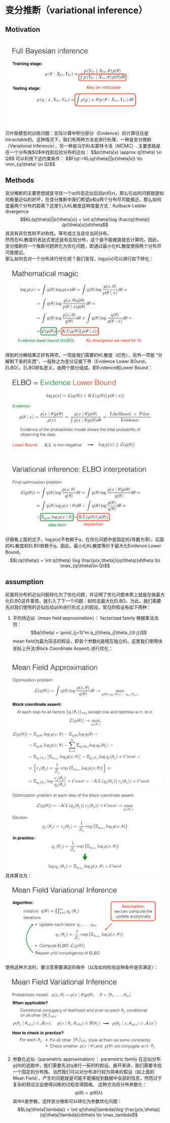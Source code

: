 # 变分推断（variational inference）
## Motivation
<img src="https://github.com/EthanYang233/MyWiki/blob/master/pics/BI.jpg?raw=true">
贝叶斯模型的训练问题：实际计算中积分部分（Evidence）的计算往往是intractable的。这种情况下，我们有两种方法去进行处理，一种是变分推断（Variational Inference），另一种是马尔科夫蒙特卡洛（MCMC）.  
主要思路是在一个分布族$Q$中找到后验分布的近似：
$$p(\theta|x) \approx q(\theta) \in Q$$
可以利用下述约束条件：
$$F(q):=KL(q(\theta)||p(\theta|x)) \to \min_{q(\theta) \in Q}$$

## Methods
变分推断的主要思想就是寻找一个$q(\theta)$去近似后验$p(\theta|x)$，那么引出的问题就是如何衡量近似的好坏，在变分推断中我们希望$p$和$q$两个分布尽可能接近，那么如何度量两个分布的距离？这里引入KL散度这种度量方式：Kullback-Leibler divergence
$$KL(q(\theta)||p(\theta|x)) = \int q(\theta)\log \frac{q(\theta)}{p(\theta|x)}d\theta$$
其具有非负性和不对称性。等号成立当且仅当同分布。  
然而在KL散度的表达式里还是有后验分布，这个是不能被直接去计算的，因此，变分推断将一个推断问题转化为优化问题，即通过最小化KL散度使得两个分布尽可能接近。  
那么如何去对一个分布进行优化呢？我们发现，$\log p(x)$可以进行如下转化：
<img src="https://github.com/EthanYang233/MyWiki/blob/master/pics/VI1.jpg?raw=true">
得到的分解结果正好有两项，一项是我们需要的KL散度（红色），另外一项是 “分解剩下来的东西”，一般称之为变分证据下界（Evidence Lower BOund，ELBO）。ELBO顾名思义，由两个部分组成，即Evidence和Lower Bound：
<img src="https://github.com/EthanYang233/MyWiki/blob/master/pics/VI6.jpg?raw=true">
<img src="https://github.com/EthanYang233/MyWiki/blob/master/pics/VI4.jpg?raw=true">
仔细看上面的式子，$\log p(x)$不依赖于$q$，在优化问题中是固定的(导数为零)，后面的KL散度和ELBO依赖于$q$。因此，最小化KL散度等价于最大化Evidence Lower Bound。
$$L(q(\theta)) = \int q(\theta) \log \frac{p(x,\theta)}{q(\theta)}d\theta \to \max_{q(\theta)\in Q}$$

## assumption
前面将分布的近似问题转化为了优化问题，并证明了优化问题本质上就是在做最大化ELBO这件事情，就引入了下一个问题：如何去最大化ELBO。为此，我们需要先对我们使用的近似后验$q(\theta)$进行形式上的假设，常见的假设有如下两种：
1. 平均场近似（mean field approximation）： factorized family
根据乘法法则：
$$q(\theta) = \prod_{j=1}^m q_j(\theta_j|\theta_{\lt j})$$
mean field为最为简洁的假设，即各个参数$\theta_i$是相互独立的，这里我们使用块坐标上升法(Block Coordinate Assent) 进行优化：
<img src="https://github.com/EthanYang233/MyWiki/blob/master/pics/VI2.jpg?raw=true">
<img src="https://github.com/EthanYang233/MyWiki/blob/master/pics/VI3.jpg?raw=true">
<img src="https://github.com/EthanYang233/MyWiki/blob/master/pics/MAVEN2.jpg?raw=true">
<img src="https://github.com/EthanYang233/MyWiki/blob/master/pics/VI7.jpg?raw=true">
具体算法为：
<img src="https://github.com/EthanYang233/MyWiki/blob/master/pics/VI.jpg?raw=true">

使用这种方法时，要注意需要满足的条件（以及如何检验这种条件是否满足）：
<img src="https://github.com/EthanYang233/MyWiki/blob/master/pics/VI5.jpg?raw=true">

2. 参数化近似（parametric approximation）： parametric family
在近似分布$q(\theta)$的选取中，我们需要先对q进行一系列的假设。展开来讲，我们需要寻找一个固定的分布族。当然我们可以对分布进行较为简单的假设（如上面的Mean Field），产生的问题就是可能不能捕捉到数据中全部的信息，然而过于复杂的假设又会使得训练的过程变得困难。
这种方法将分布参数化：
$$q(\theta) = q(\theta|\lambda)$$
其中$\lambda$是参数。这样变分推断可以转化为参数优化问题：
$$L(q(\theta|\lambda)) = \int q(\theta|\lambda)\log \frac{p(x,\theta)}{q(\theta|\lambda)}d\theta \to \max_\lambda$$
